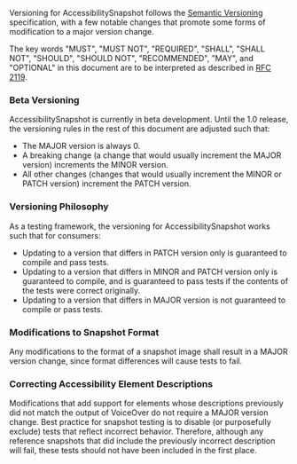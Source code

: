 Versioning for AccessibilitySnapshot follows the [Semantic Versioning](https://semver.org/) specification, with a few notable changes that promote some forms of modification to a major version change.

The key words "MUST", "MUST NOT", "REQUIRED", "SHALL", "SHALL NOT", "SHOULD", "SHOULD NOT", "RECOMMENDED",  "MAY", and "OPTIONAL" in this document are to be interpreted as described in [RFC 2119](https://tools.ietf.org/html/rfc2119).

### Beta Versioning

AccessibilitySnapshot is currently in beta development. Until the 1.0 release, the versioning rules in the rest of this document are adjusted such that:

* The MAJOR version is always 0.
* A breaking change (a change that would usually increment the MAJOR version) increments the MINOR version.
* All other changes (changes that would usually increment the MINOR or PATCH version) increment the PATCH version.

### Versioning Philosophy

As a testing framework, the versioning for AccessibilitySnapshot works such that for consumers:

* Updating to a version that differs in PATCH version only is guaranteed to compile and pass tests.
* Updating to a version that differs in MINOR and PATCH version only is guaranteed to compile, and is guaranteed to pass tests if the contents of the tests were correct originally.
* Updating to a version that differs in MAJOR version is not guaranteed to compile or pass tests.

### Modifications to Snapshot Format

Any modifications to the format of a snapshot image shall result in a MAJOR version change, since format differences will cause tests to fail.

### Correcting Accessibility Element Descriptions

Modifications that add support for elements whose descriptions previously did not match the output of VoiceOver do not require a MAJOR version change. Best practice for snapshot testing is to disable (or purposefully exclude) tests that reflect incorrect behavior. Therefore, although any reference snapshots that did include the previously incorrect description will fail, these tests should not have been included in the first place.
